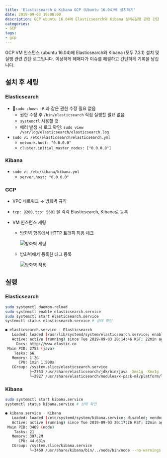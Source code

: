 ```yaml
---
title: 'Elasticsearch & Kibana GCP (Ubuntu 16.04)에 설치하기'
date: 2019-09-03 19:00:00
description: GCP ubuntu 16.04에 Elasticsearch와 Kibana 설치&실행 관련 간단 기록입니다.
categories:
- GCP
tags:
- gcp
---
```


GCP VM 인스턴스 (ubuntu 16.04)에 Elasticsearch와 Kibana (모두 7.3.1) 설치 및 실행 관련 간단 로그입니다. 이상하게 헤매다가 이슈를 해결하고 간단하게 기록을 남깁니다.



## 설치 후 세팅

### Elasticsearch

- `sudo chown -R` 과 같은 권한 수정 필요 없음
  - 권한 수정 후 `/bin/elasticsearch` 직접 실행할 필요 없음
  - `systemctl` 사용할 것
  - 에러 발생 시 로그 확인:  `sudo view /var/log/elasticsearch/elasticsearch.log`
- `sudo vi /etc/elasticsearch/elasticsearch.yml` 
  - `network.host: "0.0.0.0"`
  - `cluster.initial_master_nodes: ["0.0.0.0"] `



### Kibana

- `sudo vi /etc/kibana/kibana.yml`
  - `server.host: "0.0.0.0"`



### GCP

- VPC 네트워크 → 방화벽 규칙

- `tcp: 9200`, `tcp: 5601` 을 각각 Elasticsearch, Kibana로 등록

- VM 인스턴스 세팅

  - 방화벽 항목에서 HTTP 트래픽 허용 체크

    ![방화벽 세팅](https://drive.google.com/uc?id=1w7tqlGD6UCT-WCujpk6i0I8O1sqF_wi3)

  - 방화벽에서 등록한 태그 등록

    ![방화벽 적용](https://drive.google.com/uc?id=1QJQcAN0kmwxJ2c6H6i68uojCkOntj3pT)



## 실행

### Elasticsearch

```bash
sudo systemctl daemon-reload
sudo systemctl enable elasticsearch.service
sudo systemctl start elasticsearch.service
systemctl status elasticsearch.service # 상태 확인
```

```bash
● elasticsearch.service - Elasticsearch
   Loaded: loaded (/usr/lib/systemd/system/elasticsearch.service; enabled; vendor preset: enabled)
   Active: active (running) since Tue 2019-09-03 20:14:46 KST; 22min ago
     Docs: http://www.elastic.co
 Main PID: 2753 (java)
    Tasks: 66
   Memory: 1.2G
      CPU: 1min 1.508s
   CGroup: /system.slice/elasticsearch.service
           ├─2753 /usr/share/elasticsearch/jdk/bin/java -Xms1g -Xmx1g -XX:+UseConcMarkSweepGC -XX:CMSInitiatingOccupancy
           └─2927 /usr/share/elasticsearch/modules/x-pack-ml/platform/linux-x86_64/bin/controller
```



### Kibana

```bash
sudo systemctl start kibana.service
systemctl status kibana.service # 상태 확인
```

```bash
● kibana.service - Kibana
   Loaded: loaded (/etc/systemd/system/kibana.service; disabled; vendor preset: enabled)
   Active: active (running) since Tue 2019-09-03 20:17:26 KST; 22min ago
 Main PID: 3469 (node)
    Tasks: 21
   Memory: 397.2M
      CPU: 44.631s
   CGroup: /system.slice/kibana.service
           └─3469 /usr/share/kibana/bin/../node/bin/node --no-warnings --max-http-header-size=65536 /usr/share/kibana/bin/../src/cli -c /etc/kibana/kibana.yml
```

